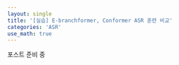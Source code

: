 ```yaml
---
layout: single
title: '[실습] E-branchformer, Conformer ASR 훈련 비교'
categories: 'ASR'
use_math: true
---
```


포스트 준비 중